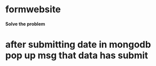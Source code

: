 # formwebsite
<H4>Solve the problem <H4>
<H1>after submitting date in mongodb pop up msg that data has submit</H1>
